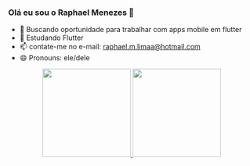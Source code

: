 ### Olá eu sou o Raphael Menezes 👋

- 🔭 Buscando oportunidade para trabalhar com apps mobile em flutter
- 🌱 Estudando Flutter
- 📫 contate-me no e-mail: raphael.m.limaa@hotmail.com
- 😄 Pronouns: ele/dele

<div align="center">
  <a href="https://github.com/Raphahf6/">
  <img height="180em" src="https://github-readme-stats.vercel.app/api?username=raphahf5&show_icons=true&theme=dracula&include_all_commits=true&count_private=true"/>
  <img height="180em" src="https://github-readme-stats.vercel.app/api/top-langs/?username=raphahf6&layout=compact&langs_count=7&theme=dracula"/>
</div>
